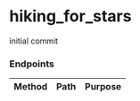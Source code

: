 # hiking_for_stars
initial commit

### Endpoints
Method | Path | Purpose | 
------------- | ------------- | ------------ 
